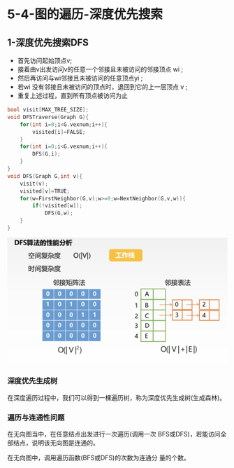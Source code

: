 # 5-4-图的遍历-深度优先搜索

## 1-深度优先搜索DFS

* 首先访问起始顶点v; 
* 接着由v出发访问v的任意一个邻接且未被访问的邻接顶点 wi ; 
* 然后再访问与wi邻接且未被访问的任意顶点yi ; 
* 若wi 没有邻接且未被访问的顶点时，退回到它的上一层顶点 v ; 
* 重复上述过程，直到所有顶点被访问为止

```c
bool visit[MAX_TREE_SIZE];
void DFSTraverse(Graph G){
    for(int i=0;i<G.vexnum;i++){
        visited[i]=FALSE;  
    }
    for(int i=0;i<G.vexnum;i++){
        DFS(G,i);
    }
}
void DFS(Graph G,int v){
    visit(v);
    visited[v]=TRUE;
    for(w=FirstNeighbor(G,v);w>=0;w=NextNeighbor(G,v,w)){
        if(!visited[w]);
            DFS(G,w);
    }
}
```

![](../../.gitbook/assets/image%20%2857%29.png)

### 

### 深度优先生成树

在深度遍历过程中，我们可以得到一棵遍历树，称为深度优先生成树\(生成森林\)。

### 遍历与连通性问题

在无向图当中，在任意结点出发进行一次遍历\(调用一次 BFS或DFS\)，若能访问全部结点，说明该无向图是连通的。

在无向图中，调用遍历函数\(BFS或DFS\)的次数为连通分 量的个数。


